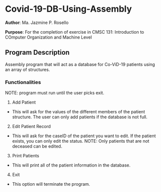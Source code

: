 # Covid-19-DB-Using-Assembly

**Author**: Ma. Jazmine P. Rosello

**Purpose**: For the completion of exercise in CMSC 131: Introduction to COmputer Organization and Machine Level

## Program Description

Assembly program that will act as a database for Co-ViD-19 patients using an array of structures.

### Functionalities

NOTE: program must run until the user picks exit.

1. Add Patient
- This will ask for the values of the different members of the patient structure. The user can only add patients if
the database is not full.
2. Edit Patient Record
- This will ask for the caseID of the patient you want to edit. If the patient exists, you can only edit the status.
NOTE: Only patients that are not deceased can be edited.
3. Print Patients
- This will print all of the patient information in the database.
4. Exit
- This option will terminate the program.

